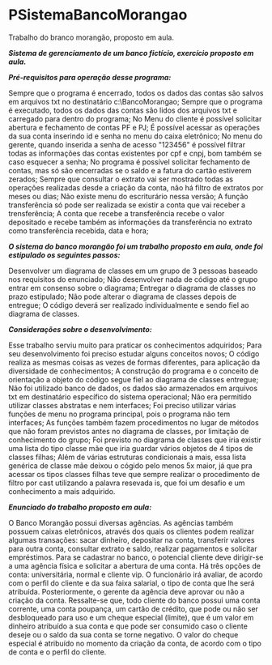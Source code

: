 # PSistemaBancoMorangao
Trabalho do branco morangão, proposto em aula.

 <b><i>Sistema de gerenciamento de um banco fictício, exercício proposto em aula.</i></b>





 <b><i> Pré-requisitos para operação desse programa: </i></b>



Sempre que o programa é encerrado, todos os dados das contas são salvos em arquivos txt no destinatário c:\BancoMorangao; 
Sempre que o programa é executado, todos os dados das contas são lidos dos arquivos txt e carregado para dentro do programa; 
No Menu do cliente é possível solicitar abertura e fechamento de contas PF e PJ;
É possível acessar as operações da sua conta inserindo id e senha no menu do caixa eletrônico;
No menu do gerente, quando inserida a senha de acesso "123456" é possível filtrar todas as informações das contas existentes por cpf e cnpj, bom também se caso esquecer a senha;
No programa é possível solicitar fechamento de contas, mas só são encerradas se o saldo e a fatura do cartão estiverem zerados;
Sempre que consultar o extrato vai ser mostrado todas as operações realizadas desde a criação da conta, não há filtro de extratos por meses ou dias;
Não existe menu do escriturário nessa versão;
A função transferência só pode ser realizada se existir a conta que vai receber a trensferência;
A conta que recebe a transferência recebe o valor depositado e recebe também as informações da transferência no extrato como transferência recebida, data e hora;






 <b><i>O sistema do banco morangão foi um trabalho proposto em aula, onde foi estipulado os seguintes passos:</i></b>



Desenvolver um diagrama de classes em um grupo de 3 pessoas baseado nos requisitos do enunciado;
Não desenvolver nada de código até o grupo entrar em consenso sobre o diagrama;
Entregar o diagrama de classes no prazo estipulado;
Não pode alterar o diagrama de classes depois de entregue;
O código deverá ser realizado individualmente e sendo fiel ao diagrama de classes.



 <b><i>Considerações sobre o desenvolvimento:</i></b>



Esse trabalho serviu muito para praticar os conhecimentos adquiridos;
Para seu desenvolvimento foi preciso estudar alguns conceitos novos;
O código realiza as mesmas coisas as vezes de formas diferentes, para aplicação da diversidade de conhecimentos;
A construção do programa e o conceito de orientação a objeto do código segue fiel ao diagrama de classes entregue;
Não foi utilizado banco de dados, os dados são armazenados em arquivos txt em destinatário específico do sistema operacional;
Não era permitido utilizar classes abstratas e nem interfaces;
Foi preciso utilizar várias funções de menu no programa principal, pois o programa não tem interfaces;
As funções também fazem procedimentos no lugar de métodos que não foram previstos antes no diagrama de classes, por limitação de conhecimento do grupo;
Foi previsto no diagrama de classes que iria existir uma lista do tipo classe mãe que iria guardar vários objetos de 4 tipos de classes filhas;
Além de várias estruturas condicionais a mais, essa lista genérica de classe mãe deixou o cógido pelo menos 5x maior, já que pra acessar os tipos classes filhas teve que sempre realizar o procedimento de filtro por cast utilizando a palavra resevada is, que foi um desafio e um conhecimento a mais adquirido.





 <b><i>Enunciado do trabalho proposto em aula:</i></b>



O Banco Morangão possui diversas agências. As agências também possuem caixas eletrônicos, através dos quais os clientes podem realizar algumas transações: sacar dinheiro, depositar na conta, transferir valores para outra conta, consultar extrato e saldo, realizar pagamentos e solicitar empréstimos. Para se cadastrar no banco, o potencial cliente deve dirigir-se a uma agência física e solicitar a abertura de uma conta. Há três opções de conta: universitária, normal e cliente vip. O funcionário irá avaliar, de acordo com o perfil do cliente e da sua faixa salarial, o tipo de conta que lhe será atribuída. Posteriormente, o gerente da agência deve aprovar ou não a criação da conta. Ressalte-se que, todo cliente do banco possui uma conta corrente, uma conta poupança, um cartão de crédito, que pode ou não ser desbloqueado para uso e um cheque especial (limite), que é um valor em dinheiro atribuído a sua conta e que pode ser consumido caso o cliente deseje ou o saldo da sua conta se torne negativo. O valor do cheque especial é atribuído no momento da criação da conta, de acordo com o tipo de conta e o perfil do cliente.
